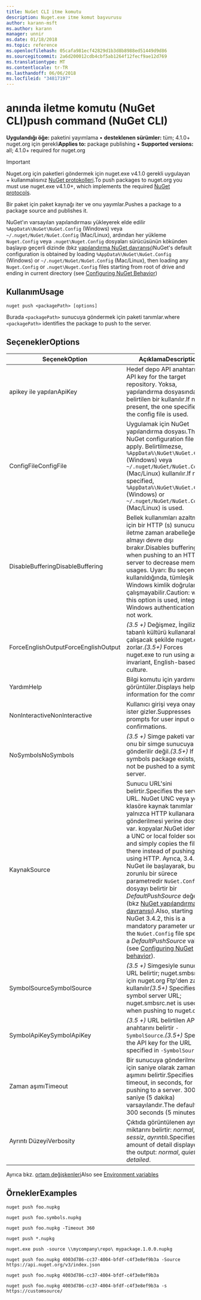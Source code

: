 ```yaml
---
title: NuGet CLI itme komutu
description: Nuget.exe itme komut başvurusu
author: karann-msft
ms.author: karann
manager: unnir
ms.date: 01/18/2018
ms.topic: reference
ms.openlocfilehash: 05cafa981ecf42829d1b3d8b8988ed51449d9d86
ms.sourcegitcommit: 2a6d200012cdb4cbf5ab1264f12fecf9ae12d769
ms.translationtype: MT
ms.contentlocale: tr-TR
ms.lasthandoff: 06/06/2018
ms.locfileid: "34817197"
---
```

# <a name="push-command-nuget-cli"></a><span data-ttu-id="3c924-103">anında iletme komutu (NuGet CLI)</span><span class="sxs-lookup"><span data-stu-id="3c924-103">push command (NuGet CLI)</span></span>

<span data-ttu-id="3c924-104">**Uygulandığı öğe:** paketini yayımlama &bullet; **desteklenen sürümler:** tüm; 4.1.0+ nuget.org için gerekli</span><span class="sxs-lookup"><span data-stu-id="3c924-104">**Applies to:** package publishing &bullet; **Supported versions:** all; 4.1.0+ required for nuget.org</span></span>

> [!Important]
> <span data-ttu-id="3c924-105">Nuget.org için paketleri göndermek için nuget.exe v4.1.0 gerekli uygulayan + kullanmalısınız [NuGet protokolleri](../api/nuget-protocols.md).</span><span class="sxs-lookup"><span data-stu-id="3c924-105">To push packages to nuget.org you must use nuget.exe v4.1.0+, which implements the required [NuGet protocols](../api/nuget-protocols.md).</span></span>

<span data-ttu-id="3c924-106">Bir paket için paket kaynağı iter ve onu yayımlar.</span><span class="sxs-lookup"><span data-stu-id="3c924-106">Pushes a package to a package source and publishes it.</span></span>

<span data-ttu-id="3c924-107">NuGet'ın varsayılan yapılandırması yükleyerek elde edilir `%AppData%\NuGet\NuGet.Config` (Windows) veya `~/.nuget/NuGet/NuGet.Config` (Mac/Linux), ardından her yükleme `Nuget.Config` veya `.nuget\Nuget.Config` dosyaları sürücüsünün kökünden başlayıp geçerli dizinde (bkz [yapılandırma NuGet davranışı](../consume-packages/configuring-nuget-behavior.md))</span><span class="sxs-lookup"><span data-stu-id="3c924-107">NuGet's default configuration is obtained by loading `%AppData%\NuGet\NuGet.Config` (Windows) or `~/.nuget/NuGet/NuGet.Config` (Mac/Linux), then loading any `Nuget.Config` or `.nuget\Nuget.Config` files starting from root of drive and ending in current directory (see [Configuring NuGet Behavior](../consume-packages/configuring-nuget-behavior.md))</span></span>

## <a name="usage"></a><span data-ttu-id="3c924-108">Kullanım</span><span class="sxs-lookup"><span data-stu-id="3c924-108">Usage</span></span>

```cli
nuget push <packagePath> [options]
```

<span data-ttu-id="3c924-109">Burada `<packagePath>` sunucuya göndermek için paketi tanımlar.</span><span class="sxs-lookup"><span data-stu-id="3c924-109">where `<packagePath>` identifies the package to push to the server.</span></span>

## <a name="options"></a><span data-ttu-id="3c924-110">Seçenekler</span><span class="sxs-lookup"><span data-stu-id="3c924-110">Options</span></span>

| <span data-ttu-id="3c924-111">Seçenek</span><span class="sxs-lookup"><span data-stu-id="3c924-111">Option</span></span> | <span data-ttu-id="3c924-112">Açıklama</span><span class="sxs-lookup"><span data-stu-id="3c924-112">Description</span></span> |
| --- | --- |
| <span data-ttu-id="3c924-113">apikey ile yapılan</span><span class="sxs-lookup"><span data-stu-id="3c924-113">ApiKey</span></span> | <span data-ttu-id="3c924-114">Hedef depo API anahtarı.</span><span class="sxs-lookup"><span data-stu-id="3c924-114">The API key for the target repository.</span></span> <span data-ttu-id="3c924-115">Yoksa, yapılandırma dosyasında belirtilen bir kullanılır.</span><span class="sxs-lookup"><span data-stu-id="3c924-115">If not present,  the one specified in the config file is used.</span></span> |
| <span data-ttu-id="3c924-116">ConfigFile</span><span class="sxs-lookup"><span data-stu-id="3c924-116">ConfigFile</span></span> | <span data-ttu-id="3c924-117">Uygulamak için NuGet yapılandırma dosyası.</span><span class="sxs-lookup"><span data-stu-id="3c924-117">The NuGet configuration file to apply.</span></span> <span data-ttu-id="3c924-118">Belirtilmezse, `%AppData%\NuGet\NuGet.Config` (Windows) veya `~/.nuget/NuGet/NuGet.Config` (Mac/Linux) kullanılır.</span><span class="sxs-lookup"><span data-stu-id="3c924-118">If not specified, `%AppData%\NuGet\NuGet.Config` (Windows) or `~/.nuget/NuGet/NuGet.Config` (Mac/Linux) is used.</span></span>|
| <span data-ttu-id="3c924-119">DisableBuffering</span><span class="sxs-lookup"><span data-stu-id="3c924-119">DisableBuffering</span></span> | <span data-ttu-id="3c924-120">Bellek kullanımları azaltmak için bir HTTP (s) sunucusuna iletme zaman arabelleğe almayı devre dışı bırakır.</span><span class="sxs-lookup"><span data-stu-id="3c924-120">Disables buffering when pushing to an HTTP(s) server to decrease memory usages.</span></span> <span data-ttu-id="3c924-121">Uyarı: Bu seçenek kullanıldığında, tümleşik Windows kimlik doğrulaması çalışmayabilir.</span><span class="sxs-lookup"><span data-stu-id="3c924-121">Caution: when this option is used, integrated Windows authentication might not work.</span></span> |
| <span data-ttu-id="3c924-122">ForceEnglishOutput</span><span class="sxs-lookup"><span data-stu-id="3c924-122">ForceEnglishOutput</span></span> | <span data-ttu-id="3c924-123">*(3.5 +)*  Değişmez, İngilizce tabanlı kültürü kullanarak çalışacak şekilde nuget.exe zorlar.</span><span class="sxs-lookup"><span data-stu-id="3c924-123">*(3.5+)* Forces nuget.exe to run using an invariant, English-based culture.</span></span> |
| <span data-ttu-id="3c924-124">Yardım</span><span class="sxs-lookup"><span data-stu-id="3c924-124">Help</span></span> | <span data-ttu-id="3c924-125">Bilgi komutu için yardımı görüntüler.</span><span class="sxs-lookup"><span data-stu-id="3c924-125">Displays help information for the command.</span></span> |
| <span data-ttu-id="3c924-126">NonInteractive</span><span class="sxs-lookup"><span data-stu-id="3c924-126">NonInteractive</span></span> | <span data-ttu-id="3c924-127">Kullanıcı girişi veya onayı için ister gizler.</span><span class="sxs-lookup"><span data-stu-id="3c924-127">Suppresses prompts for user input or confirmations.</span></span> |
| <span data-ttu-id="3c924-128">NoSymbols</span><span class="sxs-lookup"><span data-stu-id="3c924-128">NoSymbols</span></span> | <span data-ttu-id="3c924-129">*(3.5 +)*  Simge paketi varsa, onu bir simge sunucuya gönderilir değil.</span><span class="sxs-lookup"><span data-stu-id="3c924-129">*(3.5+)* If a symbols package exists, it will not be pushed to a symbol server.</span></span> |
| <span data-ttu-id="3c924-130">Kaynak</span><span class="sxs-lookup"><span data-stu-id="3c924-130">Source</span></span> | <span data-ttu-id="3c924-131">Sunucu URL'sini belirtir.</span><span class="sxs-lookup"><span data-stu-id="3c924-131">Specifies the server URL.</span></span> <span data-ttu-id="3c924-132">NuGet UNC veya yerel klasöre kaynak tanımlar ve yalnızca HTTP kullanarak gönderilmesi yerine dosya var. kopyalar.</span><span class="sxs-lookup"><span data-stu-id="3c924-132">NuGet identifies a UNC or local folder source and simply copies the file there instead of pushing it using HTTP.</span></span>  <span data-ttu-id="3c924-133">Ayrıca, 3.4.2 NuGet ile başlayarak, bu zorunlu bir sürece parametredir `NuGet.Config` dosyayı belirtir bir *DefaultPushSource* değeri (bkz [NuGet yapılandırma davranışı](../consume-packages/configuring-nuget-behavior.md)).</span><span class="sxs-lookup"><span data-stu-id="3c924-133">Also, starting with NuGet 3.4.2, this is a mandatory parameter unless the `NuGet.Config` file specifies a *DefaultPushSource* value (see [Configuring NuGet behavior](../consume-packages/configuring-nuget-behavior.md)).</span></span> |
| <span data-ttu-id="3c924-134">SymbolSource</span><span class="sxs-lookup"><span data-stu-id="3c924-134">SymbolSource</span></span> | <span data-ttu-id="3c924-135">*(3.5 +)*  Simgesiyle sunucu URL belirtir; nuget.smbsrc.net için nuget.org Ftp'den zaman kullanılır</span><span class="sxs-lookup"><span data-stu-id="3c924-135">*(3.5+)* Specifies the symbol server URL; nuget.smbsrc.net is used when pushing to nuget.org</span></span> |
| <span data-ttu-id="3c924-136">SymbolApiKey</span><span class="sxs-lookup"><span data-stu-id="3c924-136">SymbolApiKey</span></span> | <span data-ttu-id="3c924-137">*(3.5 +)*  URL belirtilen API anahtarını belirtir `-SymbolSource`.</span><span class="sxs-lookup"><span data-stu-id="3c924-137">*(3.5+)* Specifies the API key for the URL specified in `-SymbolSource`.</span></span> |
| <span data-ttu-id="3c924-138">Zaman aşımı</span><span class="sxs-lookup"><span data-stu-id="3c924-138">Timeout</span></span> | <span data-ttu-id="3c924-139">Bir sunucuya gönderilmesi için saniye olarak zaman aşımını belirtir.</span><span class="sxs-lookup"><span data-stu-id="3c924-139">Specifies the timeout, in seconds, for pushing to a server.</span></span> <span data-ttu-id="3c924-140">300 saniye (5 dakika) varsayılandır.</span><span class="sxs-lookup"><span data-stu-id="3c924-140">The default is 300 seconds (5 minutes).</span></span> |
| <span data-ttu-id="3c924-141">Ayrıntı Düzeyi</span><span class="sxs-lookup"><span data-stu-id="3c924-141">Verbosity</span></span> | <span data-ttu-id="3c924-142">Çıktıda görüntülenen ayrıntı miktarını belirtir: *normal*, *sessiz*, *ayrıntılı*.</span><span class="sxs-lookup"><span data-stu-id="3c924-142">Specifies the amount of detail displayed in the output: *normal*, *quiet*, *detailed*.</span></span> |

<span data-ttu-id="3c924-143">Ayrıca bkz. [ortam değişkenleri](cli-ref-environment-variables.md)</span><span class="sxs-lookup"><span data-stu-id="3c924-143">Also see [Environment variables](cli-ref-environment-variables.md)</span></span>

## <a name="examples"></a><span data-ttu-id="3c924-144">Örnekler</span><span class="sxs-lookup"><span data-stu-id="3c924-144">Examples</span></span>

```cli
nuget push foo.nupkg

nuget push foo.symbols.nupkg

nuget push foo.nupkg -Timeout 360

nuget push *.nupkg

nuget.exe push -source \\mycompany\repo\ mypackage.1.0.0.nupkg

nuget push foo.nupkg 4003d786-cc37-4004-bfdf-c4f3e8ef9b3a -Source https://api.nuget.org/v3/index.json

nuget push foo.nupkg 4003d786-cc37-4004-bfdf-c4f3e8ef9b3a

nuget push foo.nupkg 4003d786-cc37-4004-bfdf-c4f3e8ef9b3a -s https://customsource/
```
